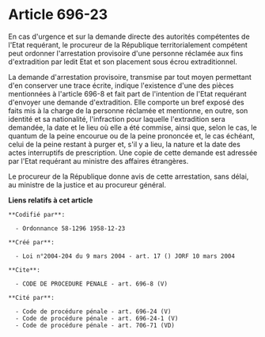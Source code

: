 # Article 696-23

En cas d'urgence et sur la demande directe des autorités compétentes de l'Etat requérant, le procureur de la République
territorialement compétent peut ordonner l'arrestation provisoire d'une personne réclamée aux fins d'extradition par ledit
Etat et son placement sous écrou extraditionnel.

La demande d'arrestation provisoire, transmise par tout moyen permettant d'en conserver une trace écrite, indique l'existence
d'une des pièces mentionnées à l'article 696-8 et fait part de l'intention de l'Etat requérant d'envoyer une demande
d'extradition. Elle comporte un bref exposé des faits mis à la charge de la personne réclamée et mentionne, en outre, son
identité et sa nationalité, l'infraction pour laquelle l'extradition sera demandée, la date et le lieu où elle a été commise,
ainsi que, selon le cas, le quantum de la peine encourue ou de la peine prononcée et, le cas échéant, celui de la peine
restant à purger et, s'il y a lieu, la nature et la date des actes interruptifs de prescription. Une copie de cette demande
est adressée par l'Etat requérant au ministre des affaires étrangères.

Le procureur de la République donne avis de cette arrestation, sans délai, au ministre de la justice et au procureur général.

**Liens relatifs à cet article**

	**Codifié par**:

	  - Ordonnance 58-1296 1958-12-23

	**Créé par**:

	  - Loi n°2004-204 du 9 mars 2004 - art. 17 () JORF 10 mars 2004

	**Cite**:

	  - CODE DE PROCEDURE PENALE - art. 696-8 (V)

	**Cité par**:

	  - Code de procédure pénale - art. 696-24 (V)
	  - Code de procédure pénale - art. 696-24-1 (V)
	  - Code de procédure pénale - art. 706-71 (VD)
